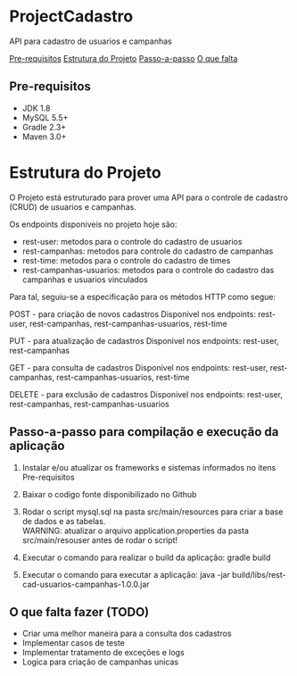# ProjectCadastro
API para cadastro de usuarios e campanhas

[Pre-requisitos](#pre-requisitos)
[Estrutura do Projeto](#estrutura-do-projeto)
[Passo-a-passo](#passo-a-passo)
[O que falta](#o-que-falta)

## Pre-requisitos
* JDK 1.8
* MySQL 5.5+
* Gradle 2.3+
* Maven 3.0+  

# Estrutura do Projeto
O Projeto está estruturado para prover uma API para o controle de cadastro (CRUD) de usuarios e campanhas.

Os endpoints disponiveis no projeto hoje são:
- rest-user: metodos para o controle do cadastro de usuarios
- rest-campanhas: metodos para controle do cadastro de campanhas
- rest-time: metodos para o controle do cadastro de times
- rest-campanhas-usuarios: metodos para o controle do cadastro das campanhas e usuarios vinculados

Para tal, seguiu-se a especificação para os métodos HTTP como segue:

POST - para criação de novos cadastros
Disponivel nos endpoints: rest-user, rest-campanhas, rest-campanhas-usuarios, rest-time

PUT - para atualização de cadastros
Disponivel nos endpoints: rest-user, rest-campanhas

GET - para consulta de cadastros
Disponivel nos endpoints: rest-user, rest-campanhas, rest-campanhas-usuarios, rest-time

DELETE - para exclusão de cadastros
Disponivel nos endpoints: rest-user, rest-campanhas, rest-campanhas-usuarios

## Passo-a-passo para compilação e execução da aplicação
1) Instalar e/ou atualizar os frameworks e sistemas informados no itens Pre-requisitos

2) Baixar o codigo fonte disponibilizado no Github

3) Rodar o script mysql.sql na pasta src/main/resources para criar a base de dados e as tabelas.  
WARNING: atualizar o arquivo application.properties da pasta src/main/resouser antes de rodar o script!

4) Executar o comando para realizar o build da aplicação: gradle build

5) Executar o comando para executar a aplicação: java -jar build/libs/rest-cad-usuarios-campanhas-1.0.0.jar

## O que falta fazer (TODO)
- Criar uma melhor maneira para a consulta dos cadastros
- Implementar casos de teste
- Implementar tratamento de exceções e logs
- Logica para criação de campanhas unicas
